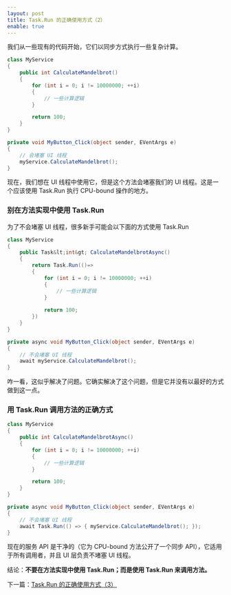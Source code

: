 ```yaml
---
layout: post
title: Task.Run 的正确使用方式（2）
enable: true
---
```


我们从一些现有的代码开始，它们以同步方式执行一些复杂计算。

```c#
class MyService
{
    public int CalculateMandelbrot()
    {
        for (int i = 0; i != 10000000; ++i)
        {
            // 一些计算逻辑
        }

        return 100;
    }
}

private void MyButton_Click(object sender, EVentArgs e)
{
    // 会堵塞 UI 线程
    myService.CalculateMandelbrot();
}
```

现在，我们想在 UI 线程中使用它，但是这个方法会堵塞我们的 UI 线程。这是一个应该使用 Task.Run 执行 CPU-bound 操作的地方。

### 别在方法实现中使用 Task.Run

为了不会堵塞 UI 线程，很多新手可能会以下面的方式使用 Task.Run

```c#
class MyService
{
    public Task&lt;int&gt; CalculateMandelbrotAsync()
    {
        return Task.Run(()=>
        {
            for (int i = 0; i != 10000000; ++i)
            {
                // 一些计算逻辑
            }
    
            return 100;
        })
    }
}

private async void MyButton_Click(object sender, EVentArgs e)
{
    // 不会堵塞 UI 线程
    await myService.CalculateMandelbrot();
}
```

咋一看，这似乎解决了问题。它确实解决了这个问题，但是它并没有以最好的方式做到这一点。

### 用 Task.Run 调用方法的正确方式

```c#
class MyService
{
    public int CalculateMandelbrotAsync()
    {
        for (int i = 0; i != 10000000; ++i)
        {
            // 一些计算逻辑
        }

        return 100;
    }
}

private async void MyButton_Click(object sender, EVentArgs e)
{
    // 不会堵塞 UI 线程
    await Task.Run(() => { myService.CalculateMandelbrot(); });
}
```

现在的服务 API 是干净的（它为 CPU-bound 方法公开了一个同步 API），它适用于所有调用者，并且 UI 层负责不堵塞 UI 线程。

结论：<strong>不要在方法实现中使用 Task.Run；而是使用 Task.Run 来调用方法。</strong>

下一篇：<a href="/task-run-proper-usage-three">Task.Run 的正确使用方式（3）</a>